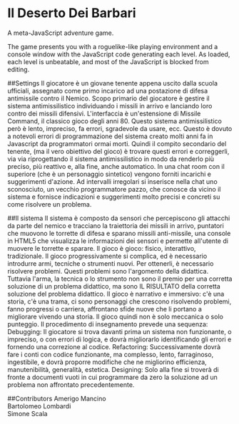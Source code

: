 # Il Deserto Dei Barbari
A meta-JavaScript adventure game.

The game presents you with a roguelike-like playing environment and a console window with the JavaScript code generating each level. As loaded, each level is unbeatable, and most of the JavaScript is blocked from editing.

##Settings
Il giocatore è un giovane tenente appena uscito dalla scuola ufficiali, assegnato come primo incarico ad una postazione di difesa antimissile contro il Nemico. Scopo primario del giocatore è gestire il sistema antimissilistico individuando i missili in arrivo e lanciando loro contro dei missili difensivi. L'interfaccia è un'estensione di Missile Command, il classico gioco degli anni 80. Questo sistema antimissilistico però è lento, impreciso, fa errori, sgradevole da usare, ecc. Questo è dovuto a notevoli errori di programmazione del sistema creato molti anni fa in Javascript da programmatori ormai morti.
Quindi il compito secondario del tenente, (ma il vero obiettivo del gioco) è trovare questi errori e correggerli, via via riprogettando il sistema antimissilistico in modo da renderlo più preciso, più reattivo e, alla fine, anche automatico. In una chat room con il superiore (che è un personaggio sintetico) vengono forniti incarichi e suggerimenti d'azione. Ad intervalli irregolari si inserisce nella chat uno sconosciuto, un vecchio programmatore pazzo, che conosce da vicino il sistema e fornisce indicazioni e suggerimenti molto precisi e concreti su come risolvere un problema.

##Il sistema
Il sistema è composto da sensori che percepiscono gli attacchi da parte del nemico e tracciano la traiettoria dei missili in arrivo, puntatori che muovono le torrette di difesa e sparano missili anti-missile, una console in HTML5 che visualizza le informazioni dei sensori e permette all'utente di muovere le torrette e sparare.
Il gioco è gioco: fisico, interattivo, tradizionale.
Il gioco progressivamente si complica, ed è necessario introdurre armi, tecniche o strumenti nuovi. Per ottenerli, è necessario risolvere problemi. Questi problemi sono l'argomento della didattica. Tuttavia l'arma, la tecnica o lo strumento non sono il premio per una corretta soluzione di un problema didattico, ma sono IL RISULTATO della corretta soluzione del problema didattico.
Il gioco è narrativo e immersivo: c'è una storia, c'è una trama, ci sono personaggi che crescono risolvendo problemi, fanno progressi o carriera, affrontano sfide nuove che li portano a migliorare vivendo una storia. Il gioco quindi non è solo meccanica o solo punteggio.
Il procedimento di insegnamento prevede una sequenza:
Debugging: Il giocatore si trova davanti prima un sistema non funzionante, o impreciso, o con errori di logica, e dovrà migliorarlo identificando gli errori e fornendo una correzione al codice.
Refactoring: Successivamente dovrà fare i conti con codice funzionante, ma complesso, lento, farraginoso, ingestibile, e dovrà proporre modifiche che ne migliorino efficienza, manutenibilità, generalità, estetica.
Designing: Solo alla fine si troverà di fronte a documenti vuoti in cui programmare da zero la soluzione ad un problema non affrontato precedentemente.

##Contributors
Amerigo Mancino<br>
Bartolomeo Lombardi<br>
Simone Scala

